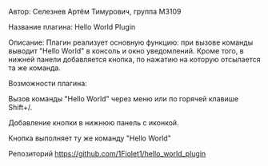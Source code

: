 Автор: Селезнев Артём Тимурович, группа M3109

Название плагина: Hello World Plugin

Описание:
Плагин реализует основную функцию: при вызове команды выводит "Hello World" в консоль и окно уведомлений. Кроме того, в нижней панели добавляется кнопка, по нажатию на которую отсылается та же команда.

Возможности плагина:

Вызов команды "Hello World" через меню или по горячей клавише Shift+/.

Добавление кнопки в нижнюю панель с иконкой.

Кнопка выполняет ту же команду "Hello World"

Репозиторий https://github.com/1Fiolet1/hello_world_plugin
